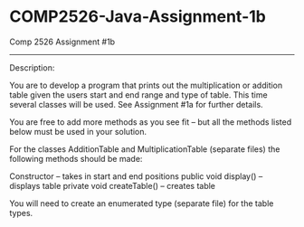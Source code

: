 # COMP2526-Java-Assignment-1b

Comp 2526 Assignment #1b

--------------------------------------------------------------------------------------------
Description: 

You are to develop a program that prints out the multiplication or addition table given the 
users start and end range and type of table. This time several classes will be used. See 
Assignment #1a for further details.

You are free to add more methods as you see fit – but all the methods listed below must be 
used in your solution.

For the classes AdditionTable and MultiplicationTable (separate files) the following methods 
should be made:

Constructor – takes in start and end positions
public void display() – displays table
private void createTable() – creates table

You will need to create an enumerated type (separate file) for the table types.

